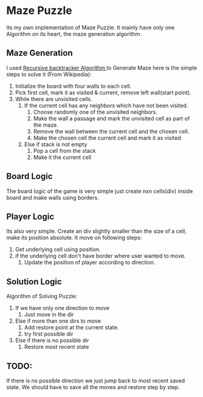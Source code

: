 # Maze Puzzle
Its my own implementation of Maze Puzzle. It mainly have only one Algorithm on its heart, the maze generation algorithm.

## Maze Generation
I used [Recursive backtracker Algorithm ](https://en.wikipedia.org/wiki/Maze_generation_algorithm#Recursive_backtracker)to Generate Maze here is the simple steps to solve it (From Wikipedia):

1. Initialize the board with four walls to each cell.
2. Pick first cell, mark it as visited & current, remove left wall(start point).
3. While there are unvisited cells.
    1. If the current cell has any neighbors which have not been visited.
        1. Choose randomly one of the unvisited neighbors.
        2. Make the wall a passage and mark the unvisited cell as part of the maze.
        3. Remove the wall between the current cell and the chosen cell.
        4. Make the chosen cell the current cell and mark it as visited
    2. Else if stack is not empty
        1. Pop a cell from the stack
        2. Make it the current cell

## Board Logic
The board logic of the game is very simple just create nxn cells(div) inside board and make walls using borders.

## Player Logic
Its also very simple. Create an div slightly smaller than the size of a cell, make its position absolute. It move on following steps:

1. Get underlying cell using position.
2. if the underlying cell don't have border where user wanted to move.
    1. Update the position of player according to direction.

## Solution Logic
Algorithm of Solving Puzzle:

1. If we have only one direction to move
    1. Just move in the dir
2. Else if more than one dirs to move
    1. Add restore point at the current state.
    2. try first possible dir
3. Else if there is no possible dir
    1. Restore most recent state


## TODO:
If there is no possible direction we just jump back to most recent saved state. We should have to save all the moves and restore step by step.